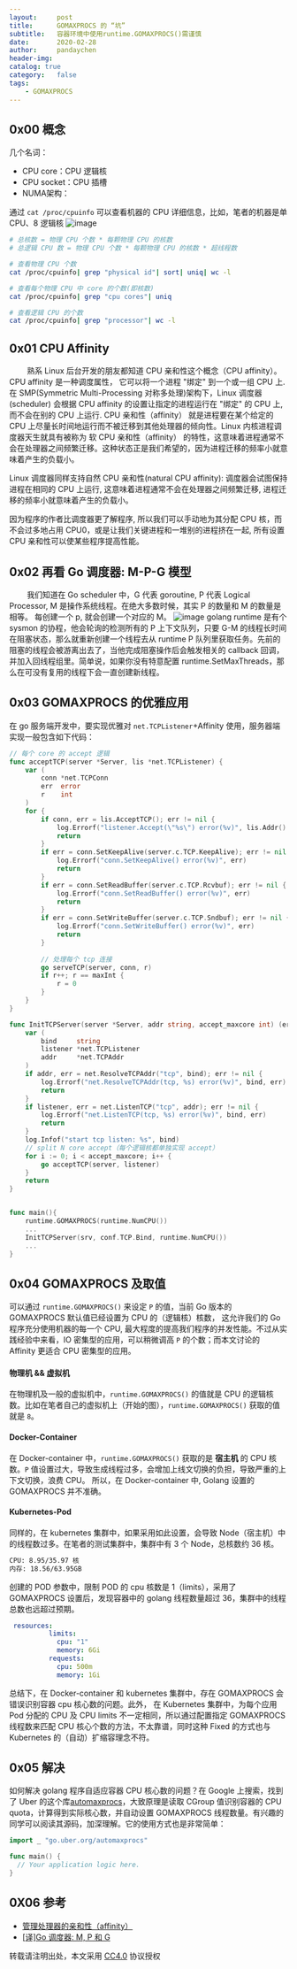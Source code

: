 ```yaml
---
layout:     post
title:      GOMAXPROCS 的 “坑”
subtitle:	容器环境中使用runtime.GOMAXPROCS()需谨慎
date:       2020-02-28
author:     pandaychen
header-img:
catalog: true
category:   false
tags:
    - GOMAXPROCS
---
```


##  0x00    概念
几个名词：
-   CPU core：CPU 逻辑核
-   CPU socket：CPU 插槽
-	NUMA架构：


通过 `cat /proc/cpuinfo` 可以查看机器的 CPU 详细信息，比如，笔者的机器是单 CPU、8 逻辑核
![image](https://s2.ax1x.com/2020/02/28/3rf3tS.png)

```bash
# 总核数 = 物理 CPU 个数 * 每颗物理 CPU 的核数 
# 总逻辑 CPU 数 = 物理 CPU 个数 * 每颗物理 CPU 的核数 * 超线程数

# 查看物理 CPU 个数
cat /proc/cpuinfo| grep "physical id"| sort| uniq| wc -l

# 查看每个物理 CPU 中 core 的个数(即核数)
cat /proc/cpuinfo| grep "cpu cores"| uniq

# 查看逻辑 CPU 的个数
cat /proc/cpuinfo| grep "processor"| wc -l
```

##  0x01    CPU Affinity
&emsp;&emsp; 熟系 Linux 后台开发的朋友都知道 CPU 亲和性这个概念（CPU affinity）。CPU affinity 是一种调度属性， 它可以将一个进程 "绑定" 到一个或一组 CPU 上. 在 SMP(Symmetric Multi-Processing 对称多处理)架构下，Linux 调度器 (scheduler) 会根据 CPU affinity 的设置让指定的进程运行在 "绑定" 的 CPU 上, 而不会在别的 CPU 上运行. CPU 亲和性（affinity） 就是进程要在某个给定的 CPU 上尽量长时间地运行而不被迁移到其他处理器的倾向性。Linux 内核进程调度器天生就具有被称为 软 CPU 亲和性（affinity） 的特性，这意味着进程通常不会在处理器之间频繁迁移。这种状态正是我们希望的，因为进程迁移的频率小就意味着产生的负载小。

Linux 调度器同样支持自然 CPU 亲和性(natural CPU affinity): 调度器会试图保持进程在相同的 CPU 上运行, 这意味着进程通常不会在处理器之间频繁迁移, 进程迁移的频率小就意味着产生的负载小。

因为程序的作者比调度器更了解程序, 所以我们可以手动地为其分配 CPU 核，而不会过多地占用 CPU0，或是让我们关键进程和一堆别的进程挤在一起, 所有设置 CPU 亲和性可以使某些程序提高性能。

##  0x02    再看 Go 调度器: M-P-G 模型
&emsp;&emsp; 我们知道在 Go scheduler 中，G 代表 goroutine, P 代表 Logical Processor, M 是操作系统线程。在绝大多数时候，其实 P 的数量和 M 的数量是相等。 每创建一个 p, 就会创建一个对应的 M。
![image](https://s2.ax1x.com/2020/02/29/3sNOyQ.jpg)
golang runtime 是有个 sysmon 的协程，他会轮询的检测所有的 P 上下文队列，只要 G-M 的线程长时间在阻塞状态，那么就重新创建一个线程去从 runtime P 队列里获取任务。先前的阻塞的线程会被游离出去了，当他完成阻塞操作后会触发相关的 callback 回调，并加入回线程组里。简单说，如果你没有特意配置 runtime.SetMaxThreads，那么在可没有复用的线程下会一直创建新线程。

##  0x03    GOMAXPROCS 的优雅应用

在 go 服务端开发中，要实现优雅对 `net.TCPListener`+Affinity 使用，服务器端实现一般包含如下代码：
```go
// 每个 core 的 accept 逻辑
func acceptTCP(server *Server, lis *net.TCPListener) {
	var (
		conn *net.TCPConn
		err  error
		r    int
	)
	for {
		if conn, err = lis.AcceptTCP(); err != nil {
			log.Errorf("listener.Accept(\"%s\") error(%v)", lis.Addr().String(), err)
			return
		}
		if err = conn.SetKeepAlive(server.c.TCP.KeepAlive); err != nil {
			log.Errorf("conn.SetKeepAlive() error(%v)", err)
			return
		}
		if err = conn.SetReadBuffer(server.c.TCP.Rcvbuf); err != nil {
			log.Errorf("conn.SetReadBuffer() error(%v)", err)
			return
		}
		if err = conn.SetWriteBuffer(server.c.TCP.Sndbuf); err != nil {
			log.Errorf("conn.SetWriteBuffer() error(%v)", err)
			return
        }
        
        // 处理每个 tcp 连接
		go serveTCP(server, conn, r)
		if r++; r == maxInt {
			r = 0
		}
	}
}

func InitTCPServer(server *Server, addr string, accept_maxcore int) (err error) {
	var (
		bind     string
		listener *net.TCPListener
		addr     *net.TCPAddr
	)
    if addr, err = net.ResolveTCPAddr("tcp", bind); err != nil {
        log.Errorf("net.ResolveTCPAddr(tcp, %s) error(%v)", bind, err)
        return
    }
    if listener, err = net.ListenTCP("tcp", addr); err != nil {
        log.Errorf("net.ListenTCP(tcp, %s) error(%v)", bind, err)
        return
    }
    log.Infof("start tcp listen: %s", bind)
    // split N core accept（每个逻辑核都单独实现 accept）
    for i := 0; i < accept_maxcore; i++ {
        go acceptTCP(server, listener)
    }
	return
}


func main(){
    runtime.GOMAXPROCS(runtime.NumCPU())
    ...
    InitTCPServer(srv, conf.TCP.Bind, runtime.NumCPU())
    ...
}
```

##  0x04    GOMAXPROCS 及取值

可以通过 `runtime.GOMAXPROCS()` 来设定 `P` 的值，当前 Go 版本的 GOMAXPROCS 默认值已经设置为 CPU 的（逻辑核）核数， 这允许我们的 Go 程序充分使用机器的每一个 CPU, 最大程度的提高我们程序的并发性能。不过从实践经验中来看，IO 密集型的应用，可以稍微调高 `P` 的个数；而本文讨论的 Affinity 更适合 CPU 密集型的应用。


####    物理机 && 虚拟机
在物理机及一般的虚拟机中，`runtime.GOMAXPROCS()` 的值就是 CPU 的逻辑核数。比如在笔者自己的虚拟机上（开始的图），`runtime.GOMAXPROCS()` 获取的值就是 `8`。


####  Docker-Container
在 Docker-container 中，`runtime.GOMAXPROCS()` 获取的是 **宿主机** 的 CPU 核数。`P` 值设置过大，导致生成线程过多，会增加上线文切换的负担，导致严重的上下文切换，浪费 CPU。
所以，在 Docker-container 中, Golang 设置的 GOMAXPROCS 并不准确。

####     Kubernetes-Pod
同样的，在 kubernetes 集群中，如果采用如此设置，会导致 Node（宿主机）中的线程数过多。在笔者的测试集群中，集群中有 3 个 Node，总核数约 36 核。
```bash
CPU: 8.95/35.97 核
内存: 18.56/63.95GB
```

创建的 POD 参数中，限制 POD 的 cpu 核数是 1（limits），采用了 GOMAXPROCS 设置后，发现容器中的 golang 线程数量超过 36，集群中的线程总数也远超过预期。
```yaml
 resources:
          limits:
            cpu: "1"
            memory: 6Gi
          requests:
            cpu: 500m
            memory: 1Gi
```

总结下，在 Docker-container 和 kubernetes 集群中，存在 GOMAXPROCS 会错误识别容器 cpu 核心数的问题。此外，
在 Kubernetes 集群中，为每个应用 Pod 分配的 CPU 及 CPU limits 不一定相同，所以通过配置指定 GOMAXPROCS 线程数来匹配 CPU 核心个数的方法，不太靠谱，同时这种 Fixed 的方式也与 Kubernetes 的（自动）扩缩容理念不符。

##	0x05	解决
如何解决 golang 程序自适应容器 CPU 核心数的问题？在 Google 上搜索，找到了 Uber 的这个库[automaxprocs](https://github.com/uber-go/automaxprocs)，大致原理是读取 CGroup 值识别容器的 CPU quota，计算得到实际核心数，并自动设置 GOMAXPROCS 线程数量。有兴趣的同学可以阅读其源码，加深理解。它的使用方式也是非常简单：
```go
import _ "go.uber.org/automaxprocs"

func main() {
  // Your application logic here.
}
```


##  0X06	参考
-   [管理处理器的亲和性（affinity）](https://www.ibm.com/developerworks/cn/linux/l-affinity.html)
-   [[译]Go 调度器: M, P 和 G](https://colobu.com/2017/05/04/go-scheduler/)

转载请注明出处，本文采用 [CC4.0](http://creativecommons.org/licenses/by-nc-nd/4.0/) 协议授权